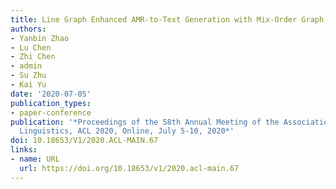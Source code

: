 ```yaml
---
title: Line Graph Enhanced AMR-to-Text Generation with Mix-Order Graph Attention Networks
authors:
- Yanbin Zhao
- Lu Chen
- Zhi Chen
- admin
- Su Zhu
- Kai Yu
date: '2020-07-05'
publication_types:
- paper-conference
publication: '*Proceedings of the 58th Annual Meeting of the Association for Computational
  Linguistics, ACL 2020, Online, July 5-10, 2020*'
doi: 10.18653/V1/2020.ACL-MAIN.67
links:
- name: URL
  url: https://doi.org/10.18653/v1/2020.acl-main.67
---
```

